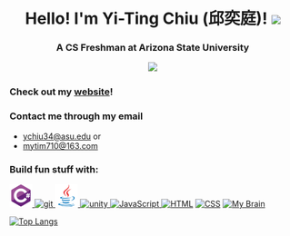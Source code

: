 

<h1 align="center"> Hello! I'm Yi-Ting Chiu (邱奕庭)! <img src="https://raw.githubusercontent.com/MartinHeinz/MartinHeinz/master/wave.gif" width="40"></h1>
<h3 align="center">A CS Freshman at Arizona State University</h3>

<p align="center">
<a href="https://www.linkedin.com/in/yi-ting-chiu/"><img src="https://img.shields.io/badge/LinkedIn-blue?style=flat&logo=linkedin&labelColor=blue"></a>
</p>

### Check out my [website](https://t41372.github.io/)!

### Contact me through my email

- ychiu34@asu.edu or
- mytim710@163.com

### Build fun stuff with:
<p align="left"> 
  <a href="https://www.w3schools.com/cs/" target="_blank"> <img src="https://raw.githubusercontent.com/devicons/devicon/master/icons/csharp/csharp-original.svg" alt="csharp" width="40" height="40"/> </a> 
  <a href="https://git-scm.com/" target="_blank"> <img src="https://www.vectorlogo.zone/logos/git-scm/git-scm-icon.svg" alt="git" width="40" height="40"/> </a>
  <a href="https://www.java.com" target="_blank"> <img src="https://raw.githubusercontent.com/devicons/devicon/master/icons/java/java-original.svg" alt="java" width="40" height="40"/> </a> 
  <a href="https://unity.com/" target="_blank"> <img src="https://www.vectorlogo.zone/logos/unity3d/unity3d-icon.svg" alt="unity" width="40" height="40"/> </a>
  <a href="https://www.javascript.com/"> <img src="https://cdn.jsdelivr.net/gh/devicons/devicon/icons/javascript/javascript-original.svg" alt="JavaScript" width="40" height="40" /> </a>
  <a href="https://html.spec.whatwg.org/" title ="HTML"><img src="https://cdn.jsdelivr.net/gh/devicons/devicon/icons/html5/html5-original-wordmark.svg" alt="HTML" width="40" height="40"/></a>
  <a href="https://www.w3.org/TR/CSS/" title ="CSS"><img src="https://cdn.jsdelivr.net/gh/devicons/devicon/icons/css3/css3-original-wordmark.svg" alt="CSS" width="40" height="40"/></a>
  <a href="https://github.com/t41372#build-fun-stuff-with" title ="My Brain"><img src="http://pngimg.com/uploads/brain/brain_PNG15.png" alt="My Brain" width="40" height="40"/></a>
  
  </p>


[![Top Langs](https://github-readme-stats.vercel.app/api/top-langs/?username=t41372&layout=compact)](https://github.com/anuraghazra/github-readme-stats)
